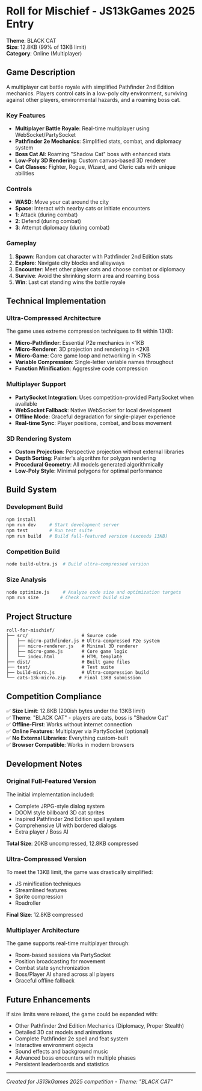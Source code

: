 # Roll for Mischief - JS13kGames 2025 Entry

**Theme**: BLACK CAT  
**Size**: 12.8KB (99% of 13KB limit)  
**Category**: Online (Multiplayer)

## Game Description

A multiplayer cat battle royale with simplified Pathfinder 2nd Edition mechanics. Players control cats in a low-poly city environment, surviving against other players, environmental hazards, and a roaming boss cat.

### Key Features

- **Multiplayer Battle Royale**: Real-time multiplayer using WebSocket/PartySocket
- **Pathfinder 2e Mechanics**: Simplified stats, combat, and diplomacy system
- **Boss Cat AI**: Roaming "Shadow Cat" boss with enhanced stats
- **Low-Poly 3D Rendering**: Custom canvas-based 3D renderer
- **Cat Classes**: Fighter, Rogue, Wizard, and Cleric cats with unique abilities

### Controls

- **WASD**: Move your cat around the city
- **Space**: Interact with nearby cats or initiate encounters
- **1**: Attack (during combat)
- **2**: Defend (during combat)
- **3**: Attempt diplomacy (during combat)

### Gameplay

1. **Spawn**: Random cat character with Pathfinder 2nd Edition stats
2. **Explore**: Navigate city blocks and alleyways
3. **Encounter**: Meet other player cats and choose combat or diplomacy
4. **Survive**: Avoid the shrinking storm area and roaming boss
5. **Win**: Last cat standing wins the battle royale

## Technical Implementation

### Ultra-Compressed Architecture

The game uses extreme compression techniques to fit within 13KB:

- **Micro-Pathfinder**: Essential P2e mechanics in <1KB
- **Micro-Renderer**: 3D projection and rendering in <2KB
- **Micro-Game**: Core game loop and networking in <7KB
- **Variable Compression**: Single-letter variable names throughout
- **Function Minification**: Aggressive code compression

### Multiplayer Support

- **PartySocket Integration**: Uses competition-provided PartySocket when available
- **WebSocket Fallback**: Native WebSocket for local development
- **Offline Mode**: Graceful degradation for single-player experience
- **Real-time Sync**: Player positions, combat, and boss movement

### 3D Rendering System

- **Custom Projection**: Perspective projection without external libraries
- **Depth Sorting**: Painter's algorithm for polygon rendering
- **Procedural Geometry**: All models generated algorithmically
- **Low-Poly Style**: Minimal polygons for optimal performance

## Build System

### Development Build

```bash
npm install
npm run dev     # Start development server
npm test        # Run test suite
npm run build   # Build full-featured version (exceeds 13KB)
```

### Competition Build

```bash
node build-ultra.js  # Build ultra-compressed version
```

### Size Analysis

```bash
node optimize.js     # Analyze code size and optimization targets
npm run size        # Check current build size
```

## Project Structure

```
roll-for-mischief/
├── src/                    # Source code
│   ├── micro-pathfinder.js # Ultra-compressed P2e system
│   ├── micro-renderer.js   # Minimal 3D renderer
│   ├── micro-game.js       # Core game logic
│   └── index.html          # HTML template
├── dist/                   # Built game files
├── test/                   # Test suite
├── build-micro.js          # Ultra-compression build
└── cats-13k-micro.zip     # Final 13KB submission
```

## Competition Compliance

✅ **Size Limit**: 12.8KB (200ish bytes under the 13KB limit)  
✅ **Theme**: "BLACK CAT" - players are cats, boss is "Shadow Cat"  
✅ **Offline-First**: Works without internet connection  
✅ **Online Features**: Multiplayer via PartySocket (optional)  
✅ **No External Libraries**: Everything custom-built  
✅ **Browser Compatible**: Works in modern browsers

## Development Notes

### Original Full-Featured Version

The initial implementation included:

- Complete JRPG-style dialog system
- DOOM style billboard 3D cat sprites
- Inspired Pathfinder 2nd Edition spell system
- Comprehensive UI with bordered dialogs
- Extra player / Boss AI

**Total Size**: 20KB uncompressed, 12.8KB compressed

### Ultra-Compressed Version

To meet the 13KB limit, the game was drastically simplified:

- JS minification techniques
- Streamlined features
- Sprite compression
- Roadroller

**Final Size**: 12.8KB compressed

### Multiplayer Architecture

The game supports real-time multiplayer through:

- Room-based sessions via PartySocket
- Position broadcasting for movement
- Combat state synchronization
- Boss/Player AI shared across all players
- Graceful offline fallback

## Future Enhancements

If size limits were relaxed, the game could be expanded with:

- Other Pathfinder 2nd Edition Mechanics (Diplomacy, Proper Stealth)
- Detailed 3D cat models and animations
- Complete Pathfinder 2e spell and feat system
- Interactive environment objects
- Sound effects and background music
- Advanced boss encounters with multiple phases
- Persistent leaderboards and statistics

---

_Created for JS13kGames 2025 competition - Theme: "BLACK CAT"_

